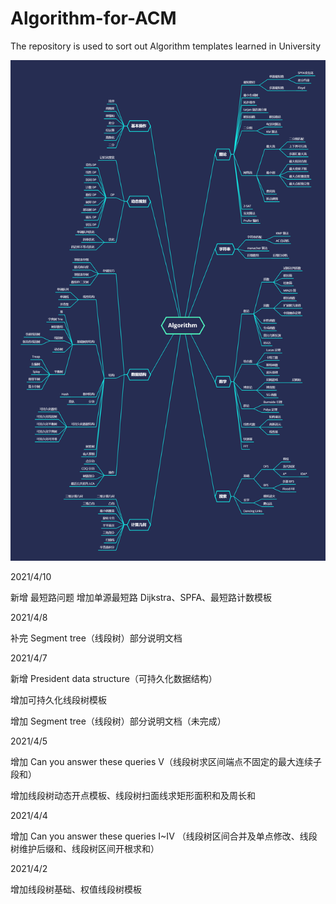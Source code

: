 # Algorithm-for-ACM
The repository is used to sort out Algorithm templates learned in University

![Algorithm](https://github.com/Kusunoki0130/Algorithm-for-ACM/blob/master/Algorithm.png)

2021/4/10

新增 最短路问题
增加单源最短路 Dijkstra、SPFA、最短路计数模板

2021/4/8

补完 Segment tree（线段树）部分说明文档

2021/4/7

新增 President data structure（可持久化数据结构）

增加可持久化线段树模板

增加 Segment tree（线段树）部分说明文档（未完成）

2021/4/5

增加 Can you answer these queries V（线段树求区间端点不固定的最大连续子段和）

增加线段树动态开点模板、线段树扫面线求矩形面积和及周长和

2021/4/4

增加 Can you answer these queries I~IV
（线段树区间合并及单点修改、线段树维护后缀和、线段树区间开根求和）

2021/4/2

增加线段树基础、权值线段树模板






